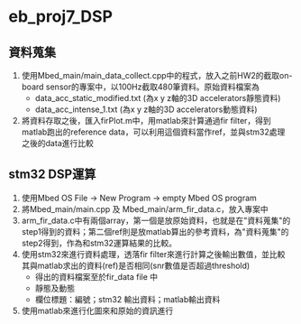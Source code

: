 # eb_proj7_DSP

## 資料蒐集
1. 使用Mbed_main/main_data_collect.cpp中的程式，放入之前HW2的截取on-board sensor的專案中，以100Hz截取480筆資料。原始資料檔案為
   - data_acc_static_modified.txt (為x y z軸的3D accelerators靜態資料)
   - data_acc_intense_1.txt (為x y z軸的3D accelerators動態資料)
2. 將資料存取之後，匯入firPlot.m中，用matlab來計算通過fir filter，得到matlab跑出的reference data，可以利用這個資料當作ref，並與stm32處理之後的data進行比較

## stm32 DSP運算
1. 使用Mbed OS File -> New Program -> empty Mbed OS program
2. 將Mbed_main/main.cpp 及 Mbed_main/arm_fir_data.c，放入專案中
3. arm_fir_data.c中有兩個array，第一個是放原始資料，也就是在"資料蒐集"的step1得到的資料；第二個ref則是放matlab算出的參考資料，為"資料蒐集"的step2得到，作為和stm32運算結果的比較。
4. 使用stm32來進行資料處理，透落fir filter來進行計算之後輸出數值，並比較其與matlab求出的資料(ref)是否相同(snr數值是否超過threshold)
   - 得出的資料檔案至於fir_data file 中
   - 靜態及動態
   - 欄位標題：編號；stm32 輸出資料；matlab輸出資料
5. 使用matlab來進行化圖來和原始的資訊進行
